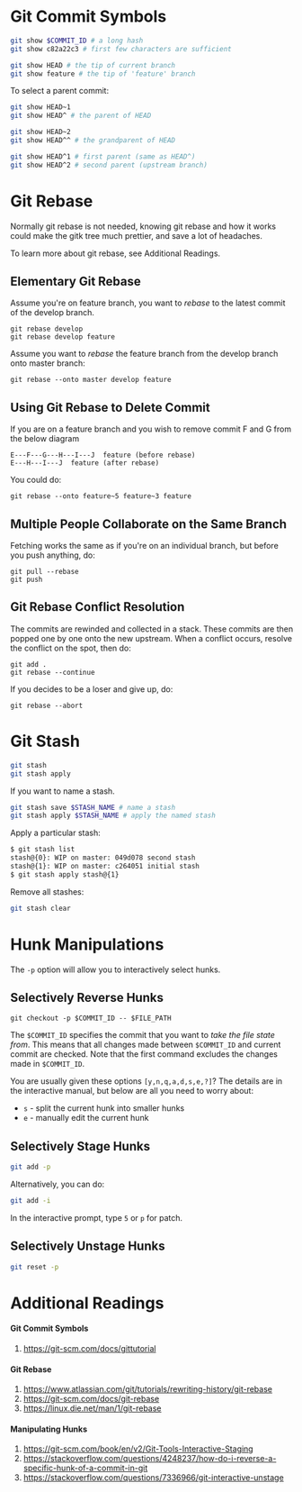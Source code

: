 # Git Commit Symbols

```bash
git show $COMMIT_ID # a long hash
git show c82a22c3 # first few characters are sufficient

git show HEAD # the tip of current branch
git show feature # the tip of 'feature' branch
```
To select a parent commit:
```bash
git show HEAD~1
git show HEAD^ # the parent of HEAD

git show HEAD~2
git show HEAD^^ # the grandparent of HEAD

git show HEAD^1 # first parent (same as HEAD^)
git show HEAD^2 # second parent (upstream branch)
```

# Git Rebase
Normally git rebase is not needed, knowing git rebase and how it works could make the gitk tree much prettier, and save a lot of headaches.

To learn more about git rebase, see Additional Readings.

## Elementary Git Rebase
Assume you're on feature branch, you want to _rebase_ to the latest commit of the develop branch.
```
git rebase develop
git rebase develop feature
```
Assume you want to _rebase_ the feature branch from the develop branch onto master branch:
```
git rebase --onto master develop feature
```

## Using Git Rebase to Delete Commit
If you are on a feature branch and you wish to remove commit F and G from the below diagram
```
E---F---G---H---I---J  feature (before rebase)
E---H---I---J  feature (after rebase)
```
You could do:
```git
git rebase --onto feature~5 feature~3 feature
```

## Multiple People Collaborate on the Same Branch
Fetching works the same as if you're on an individual branch, but before you push anything, do:
```
git pull --rebase
git push
```

## Git Rebase Conflict Resolution
The commits are rewinded and collected in a stack. These commits are then popped one by one onto the new upstream. When a conflict occurs, resolve the conflict on the spot, then do:
```
git add .
git rebase --continue
```
If you decides to be a loser and give up, do:
```
git rebase --abort
```

# Git Stash
```bash
git stash
git stash apply
```
If you want to name a stash.
```bash
git stash save $STASH_NAME # name a stash
git stash apply $STASH_NAME # apply the named stash
```
Apply a particular stash:
```bash
$ git stash list
stash@{0}: WIP on master: 049d078 second stash
stash@{1}: WIP on master: c264051 initial stash
$ git stash apply stash@{1}
```
Remove all stashes:
```bash
git stash clear
```
# Hunk Manipulations

The `-p` option will allow you to interactively select hunks. 


## Selectively Reverse Hunks
```
git checkout -p $COMMIT_ID -- $FILE_PATH
```
The `$COMMIT_ID` specifies the commit that you want to *take the file state from*. This means that all changes made between `$COMMIT_ID` and current commit are checked. Note that the first command excludes the changes made in `$COMMIT_ID`.

You are usually given these options `[y,n,q,a,d,s,e,?]`? The details are in the interactive manual, but below are all you need to worry about:
- `s` - split the current hunk into smaller hunks
- `e` - manually edit the current hunk

## Selectively Stage Hunks
```bash
git add -p
```
Alternatively, you can do:
```bash
git add -i
```
In the interactive prompt, type `5` or `p` for patch. 

## Selectively Unstage Hunks
```bash
git reset -p
```

# Additional Readings
#### Git Commit Symbols
1. https://git-scm.com/docs/gittutorial
#### Git Rebase
1. https://www.atlassian.com/git/tutorials/rewriting-history/git-rebase
2. https://git-scm.com/docs/git-rebase
3. https://linux.die.net/man/1/git-rebase
#### Manipulating Hunks
1. https://git-scm.com/book/en/v2/Git-Tools-Interactive-Staging
2. https://stackoverflow.com/questions/4248237/how-do-i-reverse-a-specific-hunk-of-a-commit-in-git
3. https://stackoverflow.com/questions/7336966/git-interactive-unstage 

